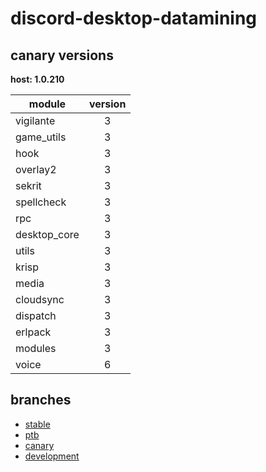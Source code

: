 # discord-desktop-datamining

## canary versions

**host: 1.0.210**

| module | version |
| ------ | :-----: |
| vigilante | 3 |
| game_utils | 3 |
| hook | 3 |
| overlay2 | 3 |
| sekrit | 3 |
| spellcheck | 3 |
| rpc | 3 |
| desktop_core | 3 |
| utils | 3 |
| krisp | 3 |
| media | 3 |
| cloudsync | 3 |
| dispatch | 3 |
| erlpack | 3 |
| modules | 3 |
| voice | 6 |

## branches

- [stable](https://github.com/OpenAsar/discord-desktop-datamining/tree/stable)
- [ptb](https://github.com/OpenAsar/discord-desktop-datamining/tree/ptb)
- [canary](https://github.com/OpenAsar/discord-desktop-datamining/tree/canary)
- [development](https://github.com/OpenAsar/discord-desktop-datamining/tree/development)